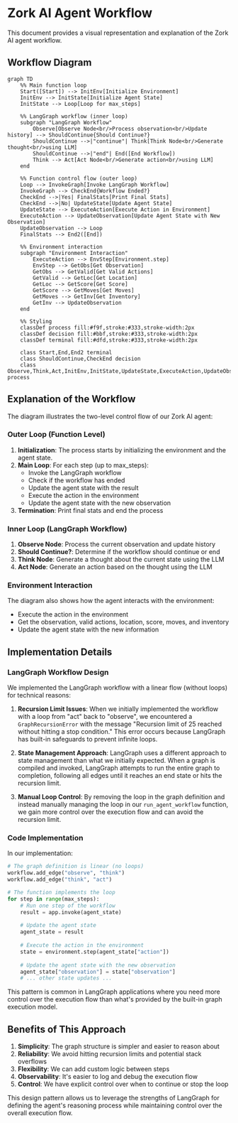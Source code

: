 # Zork AI Agent Workflow

This document provides a visual representation and explanation of the Zork AI agent workflow.

## Workflow Diagram

```mermaid
graph TD
    %% Main function loop
    Start([Start]) --> InitEnv[Initialize Environment]
    InitEnv --> InitState[Initialize Agent State]
    InitState --> Loop[Loop for max_steps]
    
    %% LangGraph workflow (inner loop)
    subgraph "LangGraph Workflow"
        Observe[Observe Node<br/>Process observation<br/>Update history] --> ShouldContinue{Should Continue?}
        ShouldContinue -->|"continue"| Think[Think Node<br/>Generate thought<br/>using LLM]
        ShouldContinue -->|"end"| End([End Workflow])
        Think --> Act[Act Node<br/>Generate action<br/>using LLM]
    end
    
    %% Function control flow (outer loop)
    Loop --> InvokeGraph[Invoke LangGraph Workflow]
    InvokeGraph --> CheckEnd{Workflow Ended?}
    CheckEnd -->|Yes| FinalStats[Print Final Stats]
    CheckEnd -->|No| UpdateState[Update Agent State]
    UpdateState --> ExecuteAction[Execute Action in Environment]
    ExecuteAction --> UpdateObservation[Update Agent State with New Observation]
    UpdateObservation --> Loop
    FinalStats --> End2([End])
    
    %% Environment interaction
    subgraph "Environment Interaction"
        ExecuteAction --> EnvStep[Environment.step]
        EnvStep --> GetObs[Get Observation]
        GetObs --> GetValid[Get Valid Actions]
        GetValid --> GetLoc[Get Location]
        GetLoc --> GetScore[Get Score]
        GetScore --> GetMoves[Get Moves]
        GetMoves --> GetInv[Get Inventory]
        GetInv --> UpdateObservation
    end
    
    %% Styling
    classDef process fill:#f9f,stroke:#333,stroke-width:2px
    classDef decision fill:#bbf,stroke:#333,stroke-width:2px
    classDef terminal fill:#dfd,stroke:#333,stroke-width:2px
    
    class Start,End,End2 terminal
    class ShouldContinue,CheckEnd decision
    class Observe,Think,Act,InitEnv,InitState,UpdateState,ExecuteAction,UpdateObservation,Loop,InvokeGraph,FinalStats process
```

## Explanation of the Workflow

The diagram illustrates the two-level control flow of our Zork AI agent:

### Outer Loop (Function Level)

1. **Initialization**: The process starts by initializing the environment and the agent state.
2. **Main Loop**: For each step (up to max_steps):
   - Invoke the LangGraph workflow
   - Check if the workflow has ended
   - Update the agent state with the result
   - Execute the action in the environment
   - Update the agent state with the new observation
3. **Termination**: Print final stats and end the process

### Inner Loop (LangGraph Workflow)

1. **Observe Node**: Process the current observation and update history
2. **Should Continue?**: Determine if the workflow should continue or end
3. **Think Node**: Generate a thought about the current state using the LLM
4. **Act Node**: Generate an action based on the thought using the LLM

### Environment Interaction

The diagram also shows how the agent interacts with the environment:
- Execute the action in the environment
- Get the observation, valid actions, location, score, moves, and inventory
- Update the agent state with the new information

## Implementation Details

### LangGraph Workflow Design

We implemented the LangGraph workflow with a linear flow (without loops) for technical reasons:

1. **Recursion Limit Issues**: When we initially implemented the workflow with a loop from "act" back to "observe", we encountered a `GraphRecursionError` with the message "Recursion limit of 25 reached without hitting a stop condition." This error occurs because LangGraph has built-in safeguards to prevent infinite loops.

2. **State Management Approach**: LangGraph uses a different approach to state management than what we initially expected. When a graph is compiled and invoked, LangGraph attempts to run the entire graph to completion, following all edges until it reaches an end state or hits the recursion limit.

3. **Manual Loop Control**: By removing the loop in the graph definition and instead manually managing the loop in our `run_agent_workflow` function, we gain more control over the execution flow and can avoid the recursion limit.

### Code Implementation

In our implementation:

```python
# The graph definition is linear (no loops)
workflow.add_edge("observe", "think")
workflow.add_edge("think", "act")

# The function implements the loop
for step in range(max_steps):
    # Run one step of the workflow
    result = app.invoke(agent_state)
    
    # Update the agent state
    agent_state = result
    
    # Execute the action in the environment
    state = environment.step(agent_state["action"])
    
    # Update the agent state with the new observation
    agent_state["observation"] = state["observation"]
    # ... other state updates ...
```

This pattern is common in LangGraph applications where you need more control over the execution flow than what's provided by the built-in graph execution model.

## Benefits of This Approach

1. **Simplicity**: The graph structure is simpler and easier to reason about
2. **Reliability**: We avoid hitting recursion limits and potential stack overflows
3. **Flexibility**: We can add custom logic between steps
4. **Observability**: It's easier to log and debug the execution flow
5. **Control**: We have explicit control over when to continue or stop the loop

This design pattern allows us to leverage the strengths of LangGraph for defining the agent's reasoning process while maintaining control over the overall execution flow.
